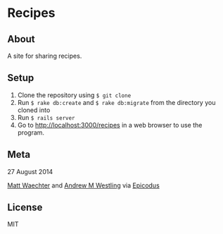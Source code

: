 # Recipes

## About

A site for sharing recipes.

## Setup

1. Clone the repository using `$ git clone`
1. Run `$ rake db:create` and `$ rake db:migrate` from the directory you cloned into
1. Run `$ rails server`
1. Go to [http://localhost:3000/recipes](http://localhost:3000/recipes) in a web browser to use the program.

## Meta

27 August 2014


[Matt Waechter](http://github.com/mttwchtr) and [Andrew M Westling](http://github.com/expandrew)
via [Epicodus](http://www.learnhowtoprogram.com/lessons/recipes)

## License
MIT
